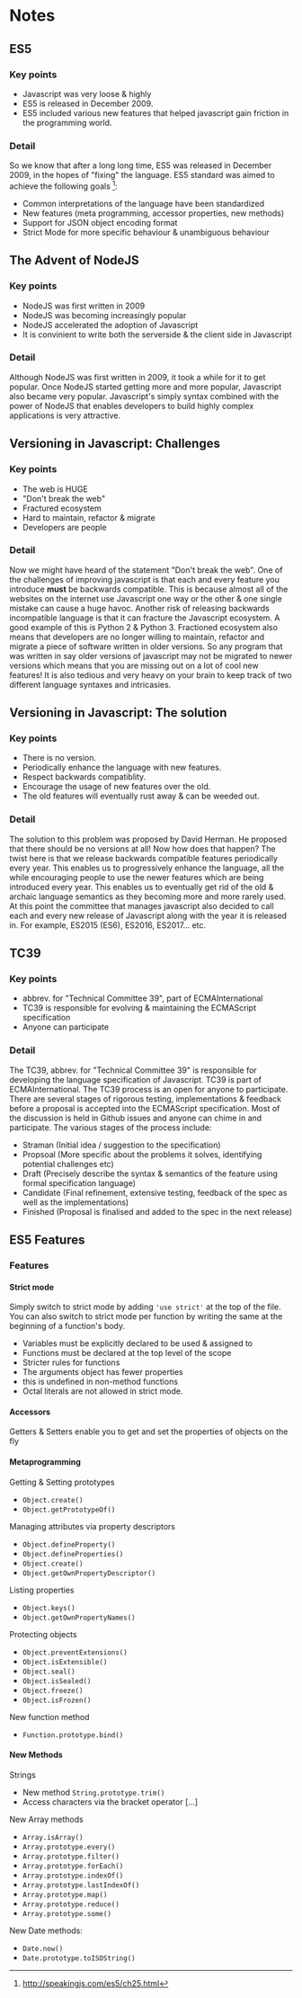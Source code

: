 # Notes

## ES5

### Key points

- Javascript was very loose & highly
- ES5 is released in December 2009.
- ES5 included various new features that helped javascript gain friction in
  the programming world.

### Detail

So we know that after a long long time, ES5 was released in December 2009,
in the hopes of "fixing" the language. ES5 standard was aimed to achieve the
following goals [^1]:

- Common interpretations of the language have been standardized
- New features (meta programming, accessor properties, new methods)
- Support for JSON object encoding format
- Strict Mode for more specific behaviour & unambiguous behaviour

[^1]: http://speakingjs.com/es5/ch25.html

## The Advent of NodeJS

### Key points

- NodeJS was first written in 2009
- NodeJS was becoming increasingly popular
- NodeJS accelerated the adoption of Javascript
- It is convinient to write both the serverside & the client side in Javascript

### Detail

Although NodeJS was first written in 2009, it took a while for it to get popular.
Once NodeJS started getting more and more popular, Javascript also became very popular.
Javascript's simply syntax combined with the power of NodeJS that enables developers to build
highly complex applications is very attractive.

## Versioning in Javascript: Challenges

### Key points

- The web is HUGE
- "Don't break the web"
- Fractured ecosystem
- Hard to maintain, refactor & migrate
- Developers are people

### Detail

Now we might have heard of the statement "Don't break the web". One of the challenges of
improving javascript is that each and every feature you introduce **must** be backwards compatible.
This is because almost all of the websites on the internet use Javascript one way or the other & one
single mistake can cause a huge havoc. Another risk of releasing backwards incompatible language is that
it can fracture the Javascript ecosystem. A good example of this is Python 2 & Python 3. Fractioned ecosystem
also means that developers are no longer willing to maintain, refactor and migrate a piece of software written
in older versions. So any program that was written in say older versions of javascript may not be migrated to newer
versions which means that you are missing out on a lot of cool new features! It is also tedious and very heavy on
your brain to keep track of two different language syntaxes and intricasies.

## Versioning in Javascript: The solution

### Key points

- There is no version.
- Periodically enhance the language with new features.
- Respect backwards compatiblity.
- Encourage the usage of new features over the old.
- The old features will eventually rust away & can be weeded out.

### Detail

The solution to this problem was proposed by David Herman. He proposed that there should be no versions at all!
Now how does that happen? The twist here is that we release backwards compatible features periodically every year.
This enables us to progressively enhance the language, all the while encouraging people to use the newer features
which are being introduced every year. This enables us to eventually get rid of the old & archaic language semantics
as they becoming more and more rarely used. At this point the committee that manages javascript also decided to
call each and every new release of Javascript along with the year it is released in. For example, ES2015 (ES6),
ES2016, ES2017... etc.

## TC39

### Key points

- abbrev. for "Technical Committee 39", part of ECMAInternational
- TC39 is responsible for evolving & maintaining the ECMAScript specification
- Anyone can participate

### Detail

The TC39, abbrev. for "Technical Committee 39" is responsible for developing the language specification of Javascript.
TC39 is part of ECMAInternational. The TC39 process is an open for anyone to participate. There are several stages of
rigorous testing, implementations & feedback before a proposal is accepted into the ECMAScript specification. Most
of the discussion is held in Github issues and anyone can chime in and participate. The various stages of the process
include:

- Straman (Initial idea / suggestion to the specification)
- Propsoal (More specific about the problems it solves, identifying potential challenges etc)
- Draft (Precisely describe the syntax & semantics of the feature using formal specification language)
- Candidate (Final refinement, extensive testing, feedback of the spec as well as the implementations)
- Finished (Proposal is finalised and added to the spec in the next release)

## ES5 Features

### Features

#### Strict mode

Simply switch to strict mode by adding `'use strict'` at the top of the file. You can also switch to
strict mode per function by writing the same at the beginning of a function's body.

- Variables must be explicitly declared to be used & assigned to
- Functions must be declared at the top level of the scope
- Stricter rules for functions
- The arguments object has fewer properties
- this is undefined in non-method functions
- Octal literals are not allowed in strict mode.

#### Accessors

Getters & Setters enable you to get and set the properties of objects on the fly

#### Metaprogramming

Getting & Setting prototypes

- `Object.create()`
- `Object.getPrototypeOf()`

Managing attributes via property descriptors

- `Object.defineProperty()`
- `Object.defineProperties()`
- `Object.create()`
- `Object.getOwnPropertyDescriptor()`

Listing properties

- `Object.keys()`
- `Object.getOwnPropertyNames()`

Protecting objects

- `Object.preventExtensions()`
- `Object.isExtensible()`
- `Object.seal()`
- `Object.isSealed()`
- `Object.freeze()`
- `Object.isFrozen()`

New function method

- `Function.prototype.bind()`

#### New Methods

Strings

- New method `String.prototype.trim()`
- Access characters via the bracket operator [...]

New Array methods

- `Array.isArray()`
- `Array.prototype.every()`
- `Array.prototype.filter()`
- `Array.prototype.forEach()`
- `Array.prototype.indexOf()`
- `Array.prototype.lastIndexOf()`
- `Array.prototype.map()`
- `Array.prototype.reduce()`
- `Array.prototype.some()`

New Date methods:

- `Date.now()`
- `Date.prototype.toISOString()`
